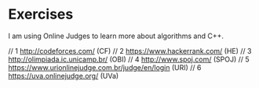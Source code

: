 # Exercises
I am using Online Judges to learn more about algorithms and C++.

// 1 http://codeforces.com/                           (CF)
// 2 https://www.hackerrank.com/                      (HE)
// 3 http://olimpiada.ic.unicamp.br/                  (OBI)
// 4 http://www.spoj.com/                             (SPOJ)
// 5 https://www.urionlinejudge.com.br/judge/en/login (URI)
// 6 https://uva.onlinejudge.org/                     (UVa)
